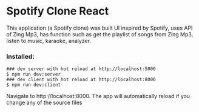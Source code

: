 # Spotify Clone React
This application (a Spotify clone) was built UI inspired by Spotify, uses API of Zing Mp3, has function such as get the playlist of songs from Zing Mp3, listen to music, karaoke, analyzer.
### Installed:
```
### dev server with hot reload at http://localhost:5000
$ npm run dev:server
### dev client with hot reload at http://localhost:8000
$ npm run dev:client
```
Navigate to http://localhost:8000. The app will automatically reload if you change any of the source files
